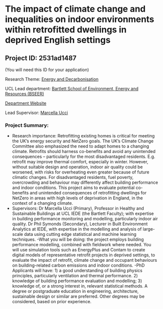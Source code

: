 # The impact of climate change and inequalities on indoor environments within retrofitted dwellings in deprived English settings

## Project ID: **2531ad1487**
(You will need this ID for your application)

Research Theme: [Energy and Decarbonisation](../themes/energy-and-decarbonisation.md)

UCL Lead department: [Bartlett School of Environment, Energy and Resources (BSEER)](../departments/bartlett-school-of-environment-energy-and-resources.md)

[Department Website](https://www.ucl.ac.uk/bartlett/bartlett-school-environment-energy-and-resources)

Lead Supervisor: [Marcella Ucci](https://profiles.ucl.ac.uk/5640)

### Project Summary:

- Research importance: Retrofitting existing homes is critical for meeting the UK’s energy security and NetZero goals. The UK’s Climate Change Committee also emphasized the need to adapt homes to a changing climate. Retrofits should harness co-benefits and avoid any unintended consequences – particularly for the most disadvantaged residents. E.g. retrofit may improve thermal comfort, especially in winter. However, without suitable design and operation, indoor air quality could be worsened, with risks for overheating even greater because of future climatic changes. For disadvantaged residents, fuel poverty, overcrowding and behaviour may differently affect building performance and indoor conditions. This project aims to evaluate potential co-benefits and unintended consequences of retrofitting dwellings for NetZero in areas with high levels of deprivation in England, in the context of a changing climate. 
- Supervisors:  Dr Marcella Ucci (Primary), Professor in Healthy and Sustainable Buildings at UCL IEDE (the Bartlett Faculty); with expertise in building performance monitoring and modelling, particularly indoor air quality. Dr Phil Symonds (Secondary), Lecturer in Built Environment Analytics at IEDE, with expertise in the modelling and analysis of large-scale data using cutting edge statistical and machine learning techniques. 
-What you will be doing: the project employs building performance modelling, combined with fieldwork where needed. You will use simulation tools such as EnergyPlus and Contam to create digital models of representative retrofit projects in deprived settings, to evaluate the impact of retrofit, climate change and occupant behaviours on building-related carbon emissions and indoor conditions. 
-PhD Applicants will have: 1) a good understanding of building physics principles, particularly ventilation and thermal performance. 2) knowledge of building performance evaluation and modelling; 3) knowledge of, or a strong interest in, relevant statistical methods. A degree or postgraduate education in engineering, architecture, sustainable design or similar are preferred. Other degrees may be considered, based on prior experience.
